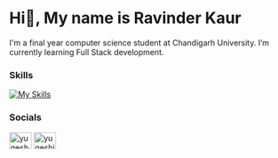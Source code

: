 
### <h1> Hi👋, My name is Ravinder Kaur </h1>
I'm a final year computer science student at Chandigarh University. I’m currently learning Full Stack development.

### Skills
[![My Skills](https://skillicons.dev/icons?i=py,react,js,materialui,mysql,mongodb,nodejs,vscode,wordpress)](https://skillicons.dev)

### Socials

<p align="left">
<a href="https://www.linkedin.com/in/ravinder-kaur001" target="blank"><img align="center" src="https://raw.githubusercontent.com/rahuldkjain/github-profile-readme-generator/master/src/images/icons/Social/linked-in-alt.svg" alt="yugesh-jhamb-494924204" height="30" width="40" /></a>
 <a href="https://leetcode.com/Rhundal0917/" target="blank"><img align="center" src="https://raw.githubusercontent.com/rahuldkjain/github-profile-readme-generator/master/src/images/icons/Social/leet-code.svg" alt="yugeshjhamb_3108" height="30" width="40" /></a> 
</p>
<!--
**ravinderh17/ravinderh17** is a ✨ _special_ ✨ repository because its `README.md` (this file) appears on your GitHub profile.

Here are some ideas to get you started:

- 🔭 I’m currently working on ...
- 🌱 I’m currently learning ...
- 👯 I’m looking to collaborate on ...
- 🤔 I’m looking for help with ...
- 💬 Ask me about ...
- 📫 How to reach me: ...
- 😄 Pronouns: ...
- ⚡ Fun fact: ...
-->
